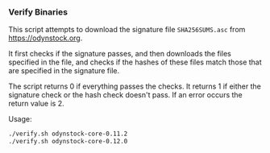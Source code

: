 ### Verify Binaries
This script attempts to download the signature file `SHA256SUMS.asc` from https://odynstock.org.

It first checks if the signature passes, and then downloads the files specified in the file, and checks if the hashes of these files match those that are specified in the signature file.

The script returns 0 if everything passes the checks. It returns 1 if either the signature check or the hash check doesn't pass. If an error occurs the return value is 2.

Usage:

```sh
./verify.sh odynstock-core-0.11.2
./verify.sh odynstock-core-0.12.0
```
